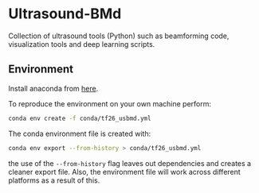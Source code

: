 # Ultrasound-BMd
Collection of ultrasound tools (Python) such as beamforming code, visualization tools and deep learning scripts.


## Environment
Install anaconda from [here](https://www.anaconda.com/products/individual#windows).

To reproduce the environment on your own machine perform:
```bash
conda env create -f conda/tf26_usbmd.yml
```

The conda environment file is created with:
```bash
conda env export --from-history > conda/tf26_usbmd.yml
```
the use of the `--from-history` flag leaves out dependencies and creates a cleaner export file.  Also, the environment file will work across different platforms as a result of this.
